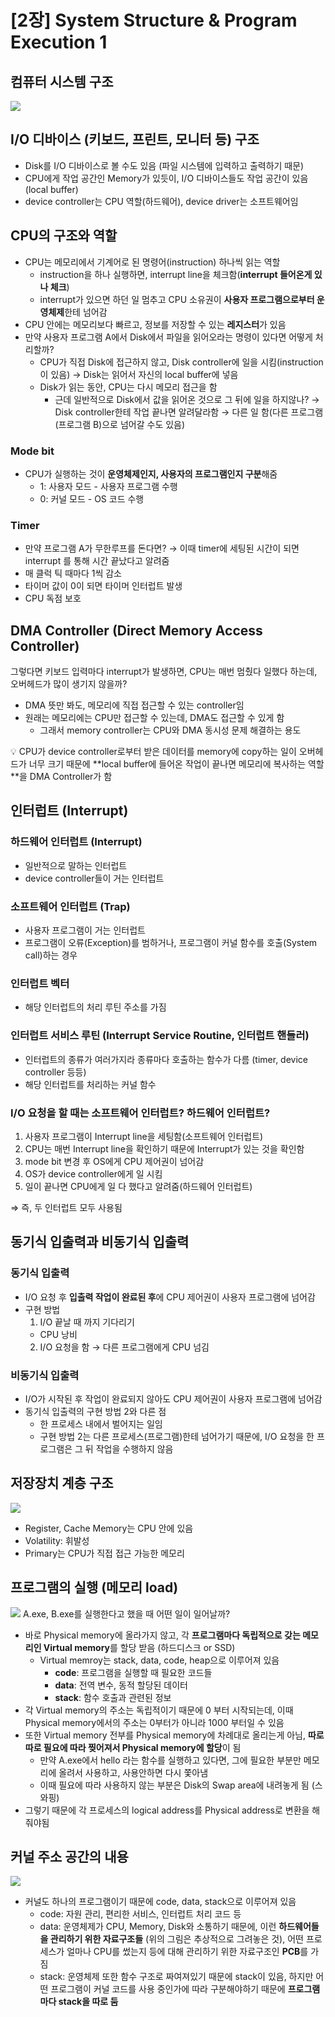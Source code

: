 # [2장] System Structure & Program Execution 1

## 컴퓨터 시스템 구조
![](image/2장/컴퓨터%20시스템%20구조.png)

## I/O 디바이스 (키보드, 프린트, 모니터 등) 구조

- Disk를 I/O 디바이스로 볼 수도 있음 (파일 시스템에 입력하고 출력하기 때문)
- CPU에게 작업 공간인 Memory가 있듯이, I/O 디바이스들도 작업 공간이 있음(local buffer)
- device controller는 CPU 역할(하드웨어), device driver는 소프트웨어임

## CPU의 구조와 역할

- CPU는 메모리에서 기계어로 된 명령어(instruction) 하나씩 읽는 역할
    - instruction을 하나 실행하면, interrupt line을 체크함(**interrupt 들어온게 있나 체크**)
    - interrupt가 있으면 하던 일 멈추고 CPU 소유권이 **사용자 프로그램으로부터 운영체제**한테 넘어감
- CPU 안에는 메모리보다 빠르고, 정보를 저장할 수 있는 **레지스터**가 있음
- 만약 사용자 프로그램 A에서 Disk에서 파일을 읽어오라는 명령이 있다면 어떻게 처리할까?
    - CPU가 직접 Disk에 접근하지 않고, Disk controller에 일을 시킴(instruction이 있음) → Disk는 읽어서 자신의 local buffer에 넣음
    - Disk가 읽는 동안, CPU는 다시 메모리 접근을 함
        - 근데 일반적으로 Disk에서 값을 읽어온 것으로 그 뒤에 일을 하지않나? → Disk controller한테 작업 끝나면 알려달라함 → 다른 일 함(다른 프로그램(프로그램 B)으로 넘어갈 수도 있음)

### Mode bit

- CPU가 실행하는 것이 **운영체제인지, 사용자의 프로그램인지 구분**해줌
    - 1: 사용자 모드 - 사용자 프로그램 수행
    - 0: 커널 모드 - OS 코드 수행

### Timer

- 만약 프로그램 A가 무한루프를 돈다면? → 이때 timer에 세팅된 시간이 되면 interrupt 를 통해 시간 끝났다고 알려줌
- 매 클럭 틱 때마다 1씩 감소
- 타이머 값이 0이 되면 타이머 인터럽트 발생
- CPU 독점 보호

## DMA Controller (Direct Memory Access Controller)

그렇다면 키보드 입력마다 interrupt가 발생하면, CPU는 매번 멈췄다 일했다 하는데, 오버헤드가 많이 생기지 않을까?

- DMA 뜻만 봐도, 메모리에 직접 접근할 수 있는 controller임
- 원래는 메모리에는 CPU만 접근할 수 있는데, DMA도 접근할 수 있게 함
    - 그래서 memory controller는 CPU와 DMA 동시성 문제 해결하는 용도

<aside>
💡 CPU가 device controller로부터 받은 데이터를 memory에 copy하는 일이 오버헤드가 너무 크기 때문에 **local buffer에 들어온 작업이 끝나면 메모리에 복사하는 역할**을 DMA Controller가 함

</aside>

## 인터럽트 (Interrupt)

### 하드웨어 인터럽트 (Interrupt)

- 일반적으로 말하는 인터럽트
- device controller들이 거는 인터럽트

### 소프트웨어 인터럽트 (Trap)

- 사용자 프로그램이 거는 인터럽트
- 프로그램이 오류(Exception)를 범하거나, 프로그램이 커널 함수를 호출(System call)하는 경우

### 인터럽트 벡터

- 해당 인터럽트의 처리 루틴 주소를 가짐

### 인터럽트 서비스 루틴 (Interrupt Service Routine, 인터럽트 핸들러)

- 인터럽트의 종류가 여러가지라 종류마다 호출하는 함수가 다름 (timer, device controller 등등)
- 해당 인터럽트를 처리하는 커널 함수

### I/O 요청을 할 때는 소프트웨어 인터럽트? 하드웨어 인터럽트?

1. 사용자 프로그램이 Interrupt line을 세팅함(소프트웨어 인터럽트)
2. CPU는 매번 Interrupt line을 확인하기 때문에 Interrupt가 있는 것을 확인함
3. mode bit 변경 후 OS에게 CPU 제어권이 넘어감
4. OS가 device controller에게 일 시킴
5. 일이 끝나면 CPU에게 일 다 했다고 알려줌(하드웨어 인터럽트)

⇒ 즉, 두 인터럽트 모두 사용됨

## 동기식 입출력과 비동기식 입출력

### 동기식 입출력

- I/O 요청 후 **입출력 작업이 완료된 후**에 CPU 제어권이 사용자 프로그램에 넘어감
- 구현 방법
  1. I/O 끝날 때 까지 기다리기
    - CPU 낭비
  2. I/O 요청을 함 → 다른 프로그램에게 CPU 넘김

### 비동기식 입출력

- I/O가 시작된 후 작업이 완료되지 않아도 CPU 제어권이 사용자 프로그램에 넘어감
- 동기식 입출력의 구현 방법 2와 다른 점
  - 한 프로세스 내에서 벌어지는 일임
  - 구현 방법 2는 다른 프로세스(프로그램)한테 넘어가기 때문에, I/O 요청을 한 프로그램은 그 뒤 작업을 수행하지 않음


## 저장장치 계층 구조
![](image/2장/저장장치%20계층%20구조.png)
- Register, Cache Memory는 CPU 안에 있음
- Volatility: 휘발성
- Primary는 CPU가 직접 접근 가능한 메모리

## 프로그램의 실행 (메모리 load)
![](image/2장/프로그램%20실행%20구조.png)
A.exe, B.exe를 실행한다고 했을 때 어떤 일이 일어날까?

- 바로 Physical memory에 올라가지 않고, 각 **프로그램마다 독립적으로 갖는 메모리인 Virtual memory**를 할당 받음 (하드디스크 or SSD)
  - Virtual memroy는 stack, data, code, heap으로 이루어져 있음
    - **code**: 프로그램을 실행할 때 필요한 코드들
    - **data**: 전역 변수, 동적 할당된 데이터
    - **stack**: 함수 호출과 관련된 정보
- 각 Virtual memory의 주소는 독립적이기 때문에 0 부터 시작되는데, 이때 Physical memory에서의 주소는 0부터가 아니라 1000 부터일 수 있음
- 또한 Virtual memory 전부를 Physical memory에 차례대로 올리는게 아님, **따로따로 필요에 따라 찢어져서 Physical memory에 할당**이 됨
  - 만약 A.exe에서 hello 라는 함수를 실행하고 있다면, 그에 필요한 부분만 메모리에 올려서 사용하고, 사용안하면 다시 쫓아냄
  - 이때 필요에 따라 사용하지 않는 부분은 Disk의 Swap area에 내려놓게 됨 (스와핑)
- 그렇기 때문에 각 프로세스의 logical address를 Physical address로 변환을 해줘야됨

## 커널 주소 공간의 내용
![](image/2장/커널%20주소%20공간%20내용.png)
- 커널도 하나의 프로그램이기 때문에 code, data, stack으로 이루어져 있음
  - code: 자원 관리, 편리한 서비스, 인터럽트 처리 코드 등
  - data: 운영체제가 CPU, Memory, Disk와 소통하기 때문에, 이런 **하드웨어들을 관리하기 위한 자료구조들** (위의 그림은 추상적으로 그려놓은 것), 어떤 프로세스가 얼마나 CPU를 썼는지 등에 대해 관리하기 위한 자료구조인 **PCB**를 가짐
  - stack: 운영체제 또한 함수 구조로 짜여져있기 때문에 stack이 있음, 하지만 어떤 프로그램이 커널 코드를 사용 중인가에 따라 구분해야하기 때문에 **프로그램마다 stack을 따로 둠**
